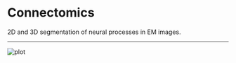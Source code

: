 # Connectomics

2D and 3D segmentation of neural processes in EM images. 

---

![plot](https://user-images.githubusercontent.com/16754088/38761707-13cd0944-3f53-11e8-8e0a-4944d0177eea.png)

